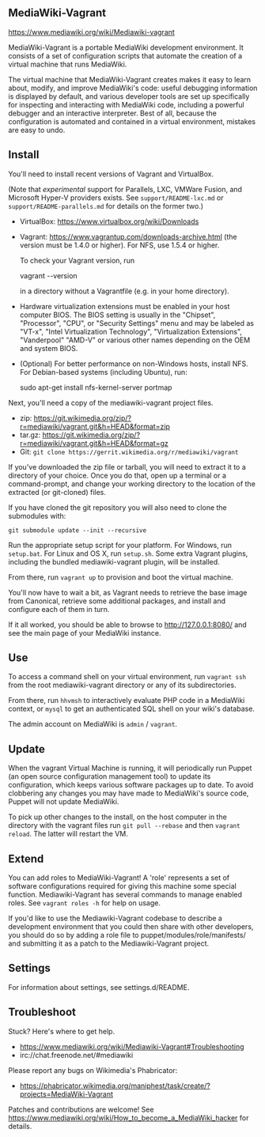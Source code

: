 ## MediaWiki-Vagrant

https://www.mediawiki.org/wiki/Mediawiki-vagrant

MediaWiki-Vagrant is a portable MediaWiki development environment. It consists
of a set of configuration scripts that automate the creation of a virtual
machine that runs MediaWiki.

The virtual machine that MediaWiki-Vagrant creates makes it easy to learn
about, modify, and improve MediaWiki's code: useful debugging information is
displayed by default, and various developer tools are set up specifically for
inspecting and interacting with MediaWiki code, including a powerful debugger
and an interactive interpreter. Best of all, because the configuration is
automated and contained in a virtual environment, mistakes are easy to undo.

## Install

You'll need to install recent versions of Vagrant and VirtualBox.

(Note that *experimental* support for Parallels, LXC, VMWare Fusion, and
Microsoft Hyper-V providers exists. See `support/README-lxc.md` or
`support/README-parallels.md` for details on the former two.)

 * VirtualBox: https://www.virtualbox.org/wiki/Downloads
 * Vagrant: https://www.vagrantup.com/downloads-archive.html (the version must be
   1.4.0 or higher). For NFS, use 1.5.4 or higher.

   To check your Vagrant version, run

     vagrant --version

   in a directory without a Vagrantfile (e.g. in your home directory).
 * Hardware virtualization extensions must be enabled in your host computer
   BIOS. The BIOS setting is usually in the "Chipset", "Processor", "CPU", or
   "Security Settings" menu and may be labeled as "VT-x", "Intel
   Virtualization Technology", "Virtualization Extensions", "Vanderpool"
   "AMD-V" or various other names depending on the OEM and system BIOS.
 * (Optional) For better performance on non-Windows hosts, install NFS.  For
   Debian-based systems (including Ubuntu), run:

    sudo apt-get install nfs-kernel-server portmap

Next, you'll need a copy of the mediawiki-vagrant project files.

 * zip: https://git.wikimedia.org/zip/?r=mediawiki/vagrant.git&h=HEAD&format=zip
 * tar.gz: https://git.wikimedia.org/zip/?r=mediawiki/vagrant.git&h=HEAD&format=gz
 * Git: `git clone https://gerrit.wikimedia.org/r/mediawiki/vagrant`

If you've downloaded the zip file or tarball, you will need to extract it to a
directory of your choice. Once you do that, open up a terminal or a
command-prompt, and change your working directory to the location of the
extracted (or git-cloned) files.

If you have cloned the git repository you will also need to clone the
submodules with:

    git submodule update --init --recursive

Run the appropriate setup script for your platform. For Windows, run
`setup.bat`. For Linux and OS X, run `setup.sh`. Some extra Vagrant plugins,
including the bundled mediawiki-vagrant plugin, will be installed.

From there, run `vagrant up` to provision and boot the virtual machine.

You'll now have to wait a bit, as Vagrant needs to retrieve the base image from
Canonical, retrieve some additional packages, and install and configure each of
them in turn.

If it all worked, you should be able to browse to http://127.0.0.1:8080/ and
see the main page of your MediaWiki instance.


## Use

To access a command shell on your virtual environment, run `vagrant ssh` from
the root mediawiki-vagrant directory or any of its subdirectories.

From there, run `hhvmsh` to interactively evaluate PHP code in a MediaWiki
context, or `mysql` to get an authenticated SQL shell on your wiki's database.

The admin account on MediaWiki is `admin` / `vagrant`.


## Update

When the vagrant Virtual Machine is running, it will periodically run Puppet
(an open source configuration management tool) to update its configuration,
which keeps various software packages up to date. To avoid clobbering any
changes you may have made to MediaWiki's source code, Puppet will not update
MediaWiki.

To pick up other changes to the install, on the host computer in the directory
with the vagrant files run `git pull --rebase` and then `vagrant reload`.
The latter will restart the VM.


## Extend

You can add roles to MediaWiki-Vagrant! A 'role' represents a set of software
configurations required for giving this machine some special function.
Mediawiki-Vagrant has several commands to manage enabled roles.
See `vagrant roles -h` for help on usage.

If you'd like to use the Mediawiki-Vagrant codebase to describe a development
environment that you could then share with other developers, you should do so
by adding a role file to puppet/modules/role/manifests/ and submitting it as a
patch to the Mediawiki-Vagrant project.


## Settings

For information about settings, see settings.d/README.


## Troubleshoot

Stuck? Here's where to get help.

 * https://www.mediawiki.org/wiki/Mediawiki-Vagrant#Troubleshooting
 * irc://chat.freenode.net/#mediawiki

Please report any bugs on Wikimedia's Phabricator:
 * https://phabricator.wikimedia.org/maniphest/task/create/?projects=MediaWiki-Vagrant

Patches and contributions are welcome!
See <https://www.mediawiki.org/wiki/How_to_become_a_MediaWiki_hacker> for details.
